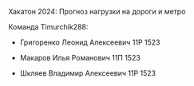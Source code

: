 Хакатон 2024: Прогноз нагрузки на дороги и метро

Команда Timurchik288:

  - Григоренко Леонид Алексеевич 11Р 1523
  
  - Макаров Илья Романович 11П 1523
  
  - Шкляев Владимир Алексеевич 11Р 1523
